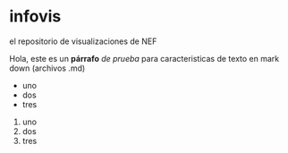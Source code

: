 # infovis
el repositorio de visualizaciones de NEF

Hola, este es un **párrafo** *de prueba* para caracteristicas de texto en mark down (archivos .md)

* uno
* dos
* tres

1. uno
2. dos
3. tres
